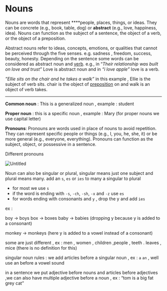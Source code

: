 # Nouns

Nouns are words that represent ****people, places, things, or ideas. They can be concrete (e.g., book, table, dog) or **abstract** (e.g., love, happiness, idea). Nouns can function as the subject of a sentence, the object of a verb, or the object of a preposition.

Abstract nouns refer to ideas, concepts, emotions, or qualities that cannot be perceived through the five senses. e.g. sadness , freedom, success, beauty, honesty. Depending on the sentence some words can be considered as abstract noun and [verb](Verb%203c57c3bd47374d44901df7f78c3da420.md). e.g., in “*Their relationship was built on love and trust”*  Love is abstract noun and in *“i love apple”* love is a verb.

*”Ellie sits on the chair and he takes a walk”* in this example , Ellie is the subject of verb sits. chair is the object of [preposition](Preposition%20e8bfb008a63c487c978e2419ce7d19c0.md) on and walk is an object of verb takes.

---

**Common noun** : This is a generalized noun , example : student

**Proper noun** : this is a specific noun , example : Mary (for proper nouns we use capital letter) 

**Pronouns**: Pronouns are words used in place of nouns to avoid repetition. They can represent specific people or things (e.g., I, you, he, she, it) or be more general (e.g., everyone, everything). Pronouns can function as the subject, object, or possessive in a sentence.

Different pronouns

![Untitled](Nouns%204dd2ef85933b49a185297a9703a84725/Untitled.png)

Noun can also be singular or plural, singular means just one subject and plural means many. add an `s`, `es` or `ies` to many a singular to plural

- for most we use `s`
- if the word is ending with `-s`, `-ch`, `-sh`, `-x` and `-z` use `es`
- for words ending with consonants and `y` , drop the y and add `ies`

ex : 

boy → boys
box → boxes
baby → babies (dropping y because y is added to a consonant) 

monkey → monkeys (here y is added to a vowel instead of a consonant)

some are just different , ex : men , women , children ,people , teeth . leaves , mice (there is no definition for this) 

singular noun rules : 
we add articles before a singular noun , ex : `a` `an` , well use an before a vowel sound 

in a sentence we put adjective before nouns and articles before adjectives ,we can also have multiple adjective before a noun , ex : “tom is a big fat grey cat”